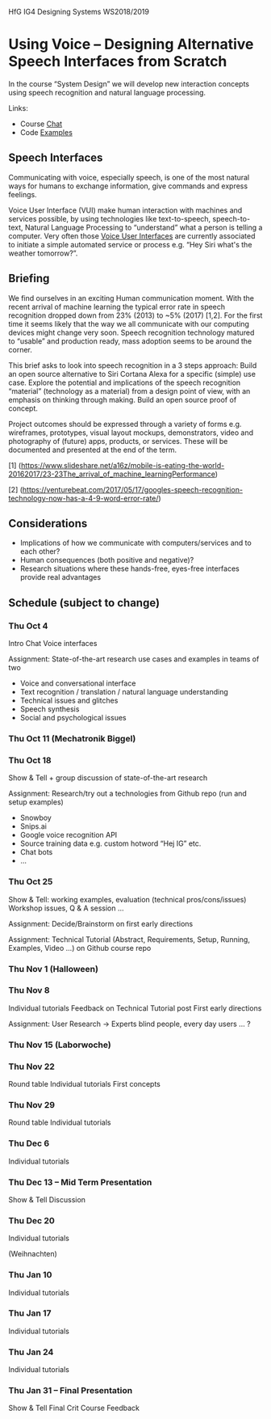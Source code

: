 HfG IG4 Designing Systems WS2018/2019

# Using Voice – Designing Alternative Speech Interfaces from Scratch

In the course “System Design” we will develop new interaction concepts using speech recognition and natural language processing.

Links:

- Course [Chat](https://github.com/orgs/hfg-gmuend/teams/designing-systems-1819/discussions)
- Code [Examples](https://github.com/hfg-gmuend/1819-designing-systems-using-voice/tree/master/examples)


## Speech Interfaces
Communicating with voice, especially speech, is one of the most natural ways for humans to exchange information, give commands and express feelings. 

Voice User Interface (VUI) make human interaction with machines and services possible, by using technologies like text-to-speech, speech-to-text, Natural Language Processing to “understand” what a person is telling a computer. Very often those [Voice User Interfaces](https://en.wikipedia.org/wiki/Voice_user_interface) are currently associated to initiate a simple automated service or process e.g. “Hey Siri what's the weather tomorrow?”.

## Briefing
We find ourselves in an exciting Human communication moment. With the recent arrival of machine learning the typical error rate in speech recognition dropped down from 23% (2013) to ~5% (2017) [1,2]. For the first time it seems likely that the way we all communicate with our computing devices might change very soon. Speech recognition technology matured to “usable” and production ready, mass adoption seems to be around the corner.

This brief asks to look into speech recognition in a 3 steps approach:
Build an open source alternative to Siri Cortana Alexa for a specific (simple) use case.
Explore the potential and implications of the speech recognition “material” (technology as a material) from a design point of view, with an emphasis on thinking through making.
Build an open source proof of concept.

Project outcomes should be expressed through a variety of forms e.g. wireframes, prototypes, visual layout mockups, demonstrators, video and photography of (future) apps, products, or services. These will be documented and presented at the end of the term.

[1] (https://www.slideshare.net/a16z/mobile-is-eating-the-world-20162017/23-23The_arrival_of_machine_learningPerformance)

[2] (https://venturebeat.com/2017/05/17/googles-speech-recognition-technology-now-has-a-4-9-word-error-rate/)

## Considerations
- Implications of how we communicate with computers/services and to each other?
- Human consequences (both positive and negative)?
- Research situations where these hands-free, eyes-free interfaces provide real advantages

## Schedule (subject to change)

### Thu Oct 4
Intro Chat Voice interfaces

Assignment: State-of-the-art research use cases and examples in teams of two
- Voice and conversational interface
- Text recognition / translation / natural language understanding
- Technical issues and glitches
- Speech synthesis
- Social and psychological issues

### Thu Oct 11 (Mechatronik Biggel)

### Thu Oct 18
Show & Tell + group discussion of state-of-the-art research

Assignment: Research/try out a technologies from Github repo (run and setup examples)
- Snowboy
- Snips.ai
- Google voice recognition API
- Source training data e.g. custom hotword “Hej IG” etc.
- Chat bots
- ...

### Thu Oct 25
Show & Tell: working examples, evaluation (technical pros/cons/issues)
Workshop issues, Q & A session …

Assignment: Decide/Brainstorm on first early directions

Assignment: Technical Tutorial (Abstract, Requirements, Setup, Running, Examples, Video ...) on Github course repo

### Thu Nov 1 (Halloween)

### Thu Nov 8
Individual tutorials
Feedback on Technical Tutorial post
First early directions

Assignment: User Research -> Experts blind people, every day users … ?

### Thu Nov 15 (Laborwoche)

### Thu Nov 22
Round table
Individual tutorials
First concepts

### Thu Nov 29
Round table
Individual tutorials

### Thu Dec 6
Individual tutorials

### Thu Dec 13  – Mid Term Presentation
Show & Tell
Discussion

### Thu Dec 20 
Individual tutorials

(Weihnachten)

### Thu Jan 10
Individual tutorials

### Thu Jan 17
Individual tutorials

### Thu Jan 24
Individual tutorials

### Thu Jan 31 – Final Presentation
Show & Tell
Final Crit
Course Feedback
